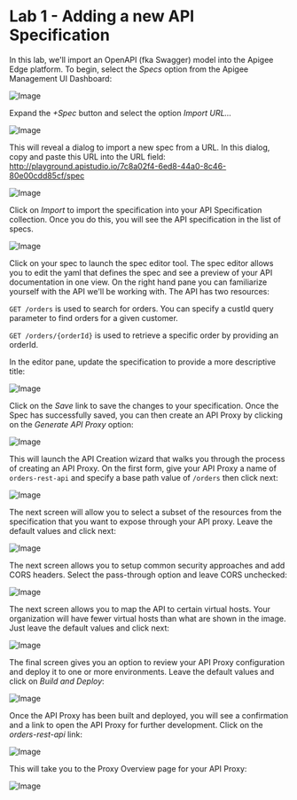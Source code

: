 # Lab 1 - Adding a new API Specification

In this lab, we'll import an OpenAPI (fka Swagger) model into the Apigee Edge platform. To begin, select the *Specs* option from the Apigee Management UI Dashboard:

![Image](images/dashboard-specs.png) 

Expand the *+Spec* button and select the option *Import URL...*

![Image](images/import-spec.png) 

This will reveal a dialog to import a new spec from a URL. In this dialog, copy and paste this URL into the URL field:  <a href="http://playground.apistudio.io/7c8a02f4-6ed8-44a0-8c46-80e00cdd85cf/spec" target="_blank">http://playground.apistudio.io/7c8a02f4-6ed8-44a0-8c46-80e00cdd85cf/spec</a>

![Image](images/import-spec-dialog.png) 

Click on *Import* to import the specification into your API Specification collection. Once you do this, you will see the API specification in the list of specs. 

![Image](images/spec-list.png) 

Click on your spec to launch the spec editor tool. The spec editor allows you to edit the yaml that defines the spec and see a preview of your API documentation in one view. On the right hand pane you can familiarize yourself with the API we'll be working with. The API has two resources:

`GET /orders` is used to search for orders. You can specify a custId query parameter to find orders for a given customer.

`GET /orders/{orderId}` is used to retrieve a specific order by providing an orderId.


In the editor pane, update the specification to provide a more descriptive title:

![Image](images/orders-spec-change-title.png) 

Click on the *Save* link to save the changes to your specification. Once the Spec has successfully saved, you can then create an API Proxy by clicking on the *Generate API Proxy* option:

![Image](images/orders-spec-editor.png)

This will launch the API Creation wizard that walks you through the process of creating an API Proxy. On the first form, give your API Proxy a name of `orders-rest-api` and specify a base path value of `/orders` then click next:

![Image](images/orders-proxy-wizard-1.png)

The next screen will allow you to select a subset of the resources from the specification that you want to expose through your API proxy. Leave the default values and click next:

![Image](images/orders-proxy-wizard-2.png)

The next screen allows you to setup common security approaches and add CORS headers. Select the pass-through option and leave CORS unchecked:

![Image](images/orders-proxy-wizard-3.png)

The next screen allows you to map the API to certain virtual hosts. Your organization will have fewer virtual hosts than what are shown in the image. Just leave the default values and click next:

![Image](images/orders-proxy-wizard-4.png)

The final screen gives you an option to review your API Proxy configuration and deploy it to one or more environments. Leave the default values and click on *Build and Deploy*:

![Image](images/orders-proxy-wizard-5.png)

Once the API Proxy has been built and deployed, you will see a confirmation and a link to open the API Proxy for further development. Click on the *orders-rest-api* link:

![Image](images/orders-proxy-wizard-6.png)

This will take you to the Proxy Overview page for your API Proxy:

![Image](images/orders-proxy-overview.png)

